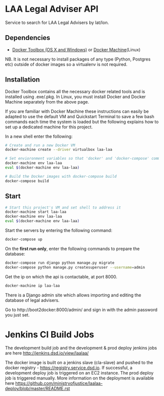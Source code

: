 LAA Legal Adviser API
=====================

Service to search for LAA Legal Advisers by lat/lon.

Dependencies
------------

 * [Docker Toolbox (OS X and Windows)](https://www.docker.com/products/docker-toolbox) or [Docker Machine](https://docs.docker.com/machine/install-machine/)(Linux)

NB. It is not necessary to install packages of any type (Python, Postgres etc) outside of docker images so a virtualenv is not required.

Installation
------------

Docker Toolbox contains all the necessary docker related tools and is installed using .exe/.pkg. In Linux, you must install Docker and Docker Machine separately from the above page.

If you are familiar with Docker Machine these instructions can easily be adapted to use the default VM and Quickstart Terminal to save a few bash commands each time the system is loaded but the following explains how to set up a dedicated machine for this project.

In a new shell enter the following:

```sh
# Create and run a new Docker VM
docker-machine create --driver virtualbox laa-laa

# Set envioronment variables so that 'docker' and 'docker-compose' commands (amongst others) address the images and containers in your new VM
docker-machine env laa-laa
eval $(docker-machine env laa-laa)

# Build the Docker images with docker-compose build
docker-compose build
```

Start
-----

```sh
# Start this project's VM and set shell to address it
docker-machine start laa-laa
docker-machine env laa-laa
eval $(docker-machine env laa-laa)

```

Start the servers by entering the following command:

```sh
docker-compose up
```

On the **first run only**, enter the following commands to prepare the database:

```sh
docker-compose run django python manage.py migrate
docker-compose python manage.py createsuperuser --username=admin
```

Get the ip on which the api is contactable, at port 8000.
```sh
docker-machine ip laa-laa
```


There is a Django admin site which allows importing and editing the database
of legal advisers.

Go to http://boot2docker:8000/admin/ and sign in with the admin password you
just set.

# Jenkins CI Build Jobs
The development build job and the development & prod deploy jenkins jobs are here http://jenkins.dsd.io/view/laalaa/

The docker image is built on a jenkins slave (cla-slave) and pushed to the docker registry - https://registry.service.dsd.io. If successful, a development deploy job is triggered on an EC2 instance. The prod deploy job is triggered manually. More information on the deployment is available here https://github.com/ministryofjustice/laalaa-deploy/blob/master/README.rst

